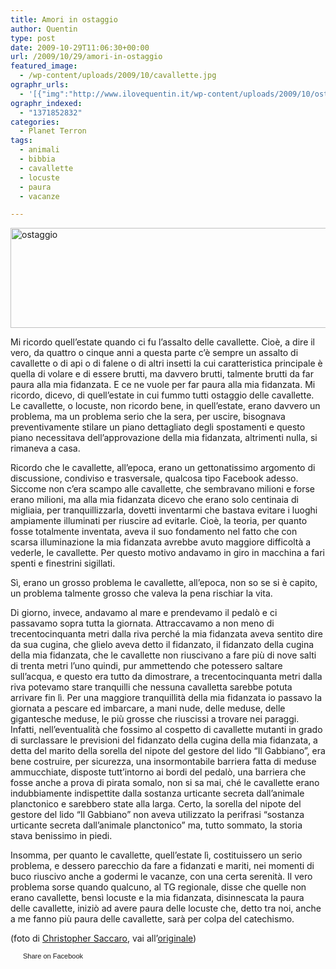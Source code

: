 ```yaml
---
title: Amori in ostaggio
author: Quentin
type: post
date: 2009-10-29T11:06:30+00:00
url: /2009/10/29/amori-in-ostaggio
featured_image:
  - /wp-content/uploads/2009/10/cavallette.jpg
ographr_urls:
  - '[{"img":"http://www.ilovequentin.it/wp-content/uploads/2009/10/ostaggio.jpg"},{"img":"http://www.ilovequentin.it/wp-content/uploads/2009/10/cavallette.jpg"},{"img":"http://www.ilovequentin.it/wp-content/uploads/2009/10/ostaggio-300x92.jpg"}]'
ographr_indexed:
  - "1371852832"
categories:
  - Planet Terron
tags:
  - animali
  - bibbia
  - cavallette
  - locuste
  - paura
  - vacanze

---
```

[<img class="alignnone size-full wp-image-621" title="ostaggio" src="http://www.ilovequentin.it/wp-content/uploads/2009/10/ostaggio.jpg" alt="ostaggio" width="520" height="160" />][1]

Mi ricordo quell&#8217;estate quando ci fu l&#8217;assalto delle cavallette. Cioè, a dire il vero, da quattro o cinque anni a questa parte c&#8217;è sempre un assalto di cavallette o di api o di falene o di altri insetti la cui caratteristica principale è quella di volare e di essere brutti, ma davvero brutti, talmente brutti da far paura alla mia fidanzata. E ce ne vuole per far paura alla mia fidanzata. Mi ricordo, dicevo, di quell&#8217;estate in cui fummo tutti ostaggio delle cavallette. Le cavallette, o locuste, non ricordo bene, in quell&#8217;estate, erano davvero un problema, ma un problema serio che la sera, per uscire, bisognava preventivamente stilare un piano dettagliato degli spostamenti e questo piano necessitava dell&#8217;approvazione della mia fidanzata, altrimenti nulla, si rimaneva a casa.

Ricordo che le cavallette, all&#8217;epoca, erano un gettonatissimo argomento di discussione, condiviso e trasversale, qualcosa tipo Facebook adesso. Siccome non c&#8217;era scampo alle cavallette, che sembravano milioni e forse erano milioni, ma alla mia fidanzata dicevo che erano solo centinaia di migliaia, per tranquillizzarla, dovetti inventarmi che bastava evitare i luoghi ampiamente illuminati per riuscire ad evitarle. Cioè, la teoria, per quanto fosse totalmente inventata, aveva il suo fondamento nel fatto che con scarsa illuminazione la mia fidanzata avrebbe avuto maggiore difficoltà a vederle, le cavallette. Per questo motivo andavamo in giro in macchina a fari spenti e finestrini sigillati.
  
Sì, erano un grosso problema le cavallette, all&#8217;epoca, non so se si è capito, un problema talmente grosso che valeva la pena rischiar la vita.<!--more-->

Di giorno, invece, andavamo al mare e prendevamo il pedalò e ci passavamo sopra tutta la giornata. Attraccavamo a non meno di trecentocinquanta metri dalla riva perché la mia fidanzata aveva sentito dire da sua cugina, che glielo aveva detto il fidanzato, il fidanzato della cugina della mia fidanzata, che le cavallette non riuscivano a fare più di nove salti di trenta metri l&#8217;uno quindi, pur ammettendo che potessero saltare sull&#8217;acqua, e questo era tutto da dimostrare, a trecentocinquanta metri dalla riva potevamo stare tranquilli che nessuna cavalletta sarebbe potuta arrivare fin lì. Per una maggiore tranquillità della mia fidanzata io passavo la giornata a pescare ed imbarcare, a mani nude, delle meduse, delle gigantesche meduse, le più grosse che riuscissi a trovare nei paraggi. Infatti, nell&#8217;eventualità che fossimo al cospetto di cavallette mutanti in grado di surclassare le previsioni del fidanzato della cugina della mia fidanzata, a detta del marito della sorella del nipote del gestore del lido &#8220;Il Gabbiano&#8221;, era bene costruire, per sicurezza, una insormontabile barriera fatta di meduse ammucchiate, disposte tutt&#8217;intorno ai bordi del pedalò, una barriera che fosse anche a prova di pirata somalo, non si sa mai, ché le cavallette erano indubbiamente indispettite dalla sostanza urticante secreta dall&#8217;animale planctonico e sarebbero state alla larga. Certo, la sorella del nipote del gestore del lido &#8220;Il Gabbiano&#8221; non aveva utilizzato la perifrasi &#8220;sostanza urticante secreta dall&#8217;animale planctonico&#8221; ma, tutto sommato, la storia stava benissimo in piedi.

Insomma, per quanto le cavallette, quell&#8217;estate lì, costituissero un serio problema, e dessero parecchio da fare a fidanzati e mariti, nei momenti di buco riuscivo anche a godermi le vacanze, con una certa serenità. Il vero problema sorse quando qualcuno, al TG regionale, disse che quelle non erano cavallette, bensì locuste e la mia fidanzata, disinnescata la paura delle cavallette, iniziò ad avere paura delle locuste che, detto tra noi, anche a me fanno più paura delle cavallette, sarà per colpa del catechismo.

(foto di <a href="http://www.flickr.com/photos/22287673@N05/" target="_self">Christopher Saccaro</a>, vai all&#8217;<a href="http://www.flickr.com/photos/22287673@N05/2705107459/sizes/l/in/set-72157603774416769/" target="_self">originale</a>)

<a href="http://www.facebook.com/share.php?u=http%3A%2F%2Fwww.ilovequentin.it%2F2009%2F10%2F29%2Famori-in-ostaggio&t=Amori%20in%20ostaggio" id="facebook_share_both_618" style="font-size:11px; line-height:13px; font-family:'lucida grande',tahoma,verdana,arial,sans-serif; text-decoration:none; padding:2px 0 0 20px; height:16px; background:url(http://b.static.ak.fbcdn.net/images/share/facebook_share_icon.gif) no-repeat top left;">Share on Facebook</a>

 [1]: http://www.ilovequentin.it/wp-content/uploads/2009/10/ostaggio.jpg